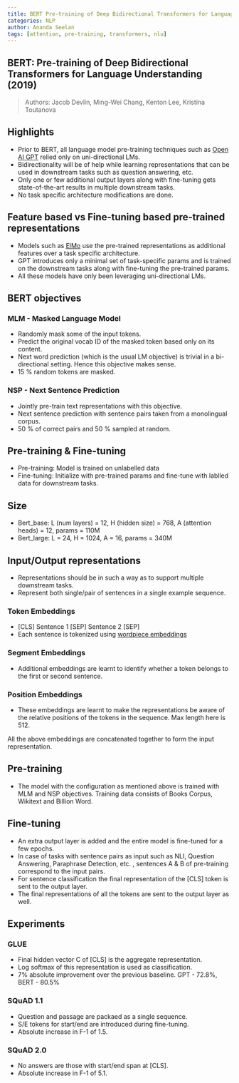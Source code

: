```yaml
---
title: BERT Pre-training of Deep Bidirectional Transformers for Language Understanding
categories: NLP
author: Ananda Seelan
tags: [attention, pre-training, transformers, nlu]
---
```


## BERT: Pre-training of Deep Bidirectional Transformers for Language Understanding (2019)
> Authors: Jacob Devlin, Ming-Wei Chang, Kenton Lee, Kristina Toutanova

## Highlights

* Prior to BERT, all language model pre-training techniques such as [Open AI GPT](https://s3-us-west-2.amazonaws.com/openai-assets/research-covers/language-unsupervised/language_understanding_paper.pdf) relied only on uni-directional LMs.
* Bidirectionality will be of help while learning representations that can be used in downstream tasks such as question answering, etc.
* Only one or few additional output layers along with fine-tuning gets state-of-the-art results in multiple downstream tasks.
* No task specific architecture modifications are done.

## Feature based vs Fine-tuning based pre-trained representations

* Models such as [ElMo](https://allennlp.org/elmo) use the pre-trained representations as additional features over a task specific architecture.
* GPT introduces only a minimal set of task-specific params and is trained on the downstream tasks along with fine-tuning the pre-trained params.
* All these models have only been leveraging uni-directional LMs.

## BERT objectives

### MLM - Masked Language Model

* Randomly mask some of the input tokens.
* Predict the original vocab ID of the masked token based only on its content.
* Next word prediction (which is the usual LM objective) is trivial in a bi-directional setting. Hence this objective makes sense.
* 15 % random tokens are masked.

### NSP - Next Sentence Prediction

* Jointly pre-train text representations with this objective.
* Next sentence prediction with sentence pairs taken from a monolingual corpus.
* 50 % of correct pairs and 50 % sampled at random.

## Pre-training & Fine-tuning

* Pre-training: Model is trained on unlabelled data
* Fine-tuning: Initialize with pre-trained params and fine-tune with lablled data for downstream tasks.

## Size

* Bert_base: L (num layers) = 12, H (hidden size) = 768, A (attention heads) = 12, params = 110M
* Bert_large: L = 24, H = 1024, A = 16, params = 340M

## Input/Output representations

* Representations should be in such a way as to support multiple downstream tasks.
* Represent both single/pair of sentences in a single example sequence.

### Token Embeddings

* [CLS] Sentence 1 [SEP] Sentence 2 [SEP]
* Each sentence is tokenized using [wordpiece embeddings](https://github.com/google/sentencepiece)

### Segment Embeddings

* Additional embeddings are learnt to identify whether a token belongs to the first or second sentence.

### Position Embeddings

* These embeddings are learnt to make the representations be aware of the relative positions of the tokens in the sequence. Max length here is 512.

All the above embeddings are concatenated together to form the input representation.

## Pre-training

* The model with the configuration as mentioned above is trained with MLM and NSP objectives. Training data consists of Books Corpus, Wikitext and Billion Word.

## Fine-tuning

* An extra output layer is added and the entire model is fine-tuned for a few epochs.
* In case of tasks with sentence pairs as input such as NLI, Question Answering, Paraphrase Detection, etc. , sentences A & B of pre-training correspond to the input pairs.
* For sentence classification the final representation of the [CLS] token is sent to the output layer.
* The final representations of all the tokens are sent to the output layer as well.

## Experiments

### GLUE

* Final hidden vector C of [CLS] is the aggregate representation.
* Log softmax of this representation is used as classification.
* 7% absolute improvement over the previous baseline. GPT - 72.8%, BERT - 80.5%

### SQuAD 1.1

* Question and passage are packaed as a single sequence.
* S/E tokens for start/end are introduced during fine-tuning.
* Absolute increase in F-1 of 1.5.

### SQuAD 2.0

* No answers are those with start/end span at [CLS].
* Absolute increase in F-1 of 5.1.
